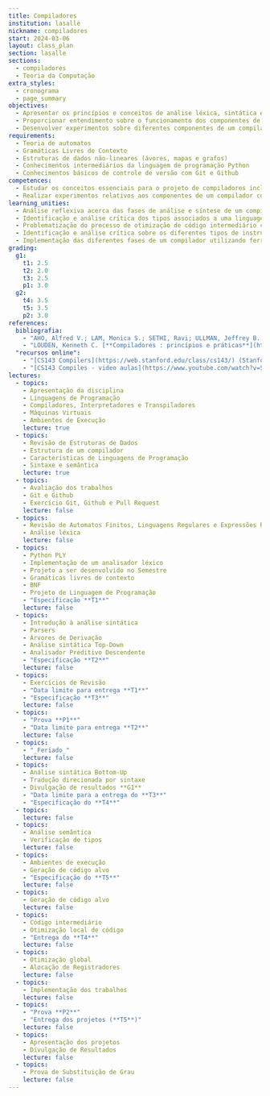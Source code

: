 ```yaml
---
title: Compiladores
institution: lasalle
nickname: compiladores
start: 2024-03-06
layout: class_plan
section: lasalle
sections:
  - compiladores
  - Teoria da Computação
extra_styles:
  - cronograma
  - page_summary
objectives:
  - Apresentar os princípios e conceitos de análise léxica, sintática e semântica, geração e otimização de código
  - Proporcionar entendimento sobre o funcionamento dos componentes de um compilador com enfoque prático
  - Desenvolver experimentos sobre diferentes componentes de um compilador
requirements:
  - Teoria de automatos
  - Gramáticas Livres de Contexto
  - Estruturas de dados não-lineares (ávores, mapas e grafos)
  - Conhecimentos intermediários da linguagem de programação Python
  - Conhecimentos básicos de controle de versão com Git e Github
competences:
  - Estudar os conceitos essenciais para o projeto de compiladores incluindo análise léxica, sintática, semântica e geração e otimização de código.
  - Realizar experimentos relativos aos componentes de um compilador com enfoque prático desenvolvido durante a disciplina com a utilização de ferramentas de geração de compiladores.
learning_unities:
  - Análise reflexiva acerca das fases de análise e síntese de um compilador
  - Identificação e análise crítica dos tipos associados a uma linguagem bem como geração de código intermediário
  - Problematização do processo de otimização de código intermediário comprometida com o desempenho de espaço e tempo
  - Identificação e análise crítica sobre os diferentes tipos de instruções geradas no processo de compilação
  - Implementação das diferentes fases de um compilador utilizando ferramentas para tal propósito de forma individual e cooperativa.
grading:
  g1:
    t1: 2.5
    t2: 2.0
    t3: 2.5
    p1: 3.0
  g2:
    t4: 3.5
    t5: 3.5
    p2: 3.0
references:
  bibliografia:
    - "AHO, Alfred V.; LAM, Monica S.; SETHI, Ravi; ULLMAN, Jeffrey B. **Compilers: Principles, Techniques, & Tools** 2<sup>a</sup> Ed. Addisson Wesley. 2006. (_Livro do Dragão Roxo_)"
    - "LOUDEN, Kenneth C. [**Compiladores : princípios e práticas**](https://integrada.minhabiblioteca.com.br/reader/books/9788522128532){:target='_blank'}. Cengage Learning, 2004."
  "recursos online":
    - "[CS143 Compilers](https://web.stanford.edu/class/cs143/) (Stanford - en)"
    - "[CS143 Compiles - video aulas](https://www.youtube.com/watch?v=SNWHmnWzJAI&list=PLoCMsyE1cvdUZRe1udlyjpzTww1U5olL2) (Stanford - en) - Os vídeos são legendados automaticamente pelo YouTube, porém a legenda é bem boa, mesmo no caso da tradução automática para português, que é bem aceitável."
lectures:
  - topics:
    - Apresentação da disciplina
    - Linguagens de Programação
    - Compiladores, Interpretadores e Transpiladores
    - Máquinas Virtuais
    - Ambientes de Execução
    lecture: true
  - topics:
    - Revisão de Estruturas de Dados
    - Estrutura de um compilador
    - Características de Linguagens de Programação
    - Sintaxe e semântica
    lecture: true
  - topics:
    - Avaliação dos trabalhos
    - Git e Github
    - Exercício Git, Github e Pull Request
    lecture: false
  - topics:
    - Revisão de Automatos Finitos, Linguagens Regulares e Expressões Regulares
    - Análise léxica
    lecture: false
  - topics:
    - Python PLY
    - Implementação de um analisador léxico
    - Projeto a ser desenvolvido no Semestre
    - Gramáticas livres de contexto
    - BNF
    - Projeto de Linguagem de Programação
    - "Especificação **T1**"
    lecture: false
  - topics:
    - Introdução à análise sintática
    - Parsers
    - Árvores de Derivação
    - Análise sintática Top-Down
    - Analisador Preditivo Descendente
    - "Especificação **T2**"
    lecture: false
  - topics:
    - Exercícios de Revisão
    - "Data limite para entrega **T1**"
    - "Especificação **T3**"
    lecture: false
  - topics:
    - "Prova **P1**"
    - "Data limite para entrega **T2**"
    lecture: false
  - topics:
    - "_Feriado_"
    lecture: false
  - topics:
    - Análise sintática Bottom-Up
    - Tradução direcionada por sintaxe
    - Divulgação de resultados **G1**
    - "Data limite para a entrega do **T3**"
    - "Especificação do **T4**"
  - topics:
    lecture: false
  - topics:
    - Análise semântica
    - Verificação de tipos
    lecture: false
  - topics:
    - Ambientes de execução
    - Geração de código alvo
    - "Especificação do **T5**"
    lecture: false
  - topics:
    - Geração de código alvo
    lecture: false
  - topics:
    - Código intermediário
    - Otimização local de código
    - "Entrega do **T4**"
    lecture: false
  - topics:
    - Otimização global
    - Alocação de Registradores
    lecture: false
  - topics:
    - Implementação dos trabalhos
    lecture: false
  - topics:
    - "Prova **P2**"
    - "Entrega dos projetos (**T5**)"
    lecture: false
  - topics:
    - Apresentação dos projetos
    - Divulgação de Resultados
    lecture: false
  - topics:
    - Prova de Substituição de Grau
    lecture: false
---
```



